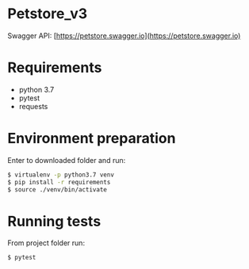 # Petstore_v3
Swagger API: [https://petstore.swagger.io](https://petstore.swagger.io)

# Requirements
- python 3.7
- pytest
- requests

# Environment preparation
Enter to downloaded folder and run:
```bash
$ virtualenv -p python3.7 venv
$ pip install -r requirements
$ source ./venv/bin/activate
```

# Running tests
From project folder run:
```bash
$ pytest
```
